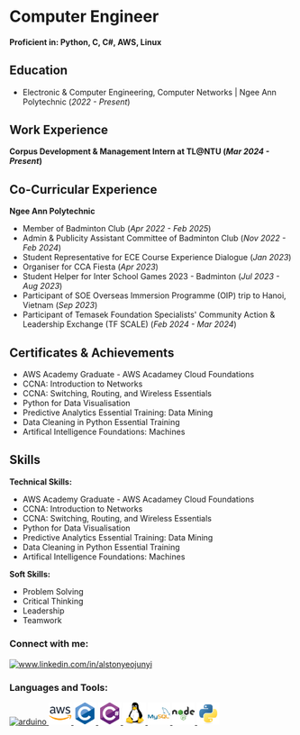 # Computer Engineer

#### Proficient in: Python, C, C#, AWS, Linux

## Education
- Electronic & Computer Engineering, Computer Networks | Ngee Ann Polytechnic (_2022 - Present_)								       		

## Work Experience
**Corpus Development & Management Intern at TL@NTU (_Mar 2024 - Present_)**

## Co-Curricular Experience
**Ngee Ann Polytechnic**
- Member of Badminton Club (_Apr 2022 - Feb 2025_)
- Admin & Publicity Assistant Committee of Badminton Club (_Nov 2022 - Feb 2024_)
- Student Representative for ECE Course Experience Dialogue (_Jan 2023_)
- Organiser for CCA Fiesta (_Apr 2023_)
- Student Helper for Inter School Games 2023 - Badminton (_Jul 2023 - Aug 2023_)
- Participant of SOE Overseas Immersion Programme (OIP) trip to Hanoi, Vietnam (_Sep 2023_)
- Participant of Temasek Foundation Specialists' Community Action & Leadership Exchange (TF SCALE) (_Feb 2024 - Mar 2024_)

## Certificates & Achievements
- AWS Academy Graduate - AWS Acadamey Cloud Foundations
- CCNA: Introduction to Networks
- CCNA: Switching, Routing, and Wireless Essentials
- Python for Data Visualisation
- Predictive Analytics Essential Training: Data Mining
- Data Cleaning in Python Essential Training
- Artifical Intelligence Foundations: Machines

## Skills
**Technical Skills:**
- AWS Academy Graduate - AWS Acadamey Cloud Foundations
- CCNA: Introduction to Networks
- CCNA: Switching, Routing, and Wireless Essentials
- Python for Data Visualisation
- Predictive Analytics Essential Training: Data Mining
- Data Cleaning in Python Essential Training
- Artifical Intelligence Foundations: Machines

**Soft Skills:**
- Problem Solving
- Critical Thinking
- Leadership
- Teamwork

<h3 align="left">Connect with me:</h3>
<p align="left">
<a href="https://linkedin.com/in/alstonyeojunyi" target="blank"><img align="center" src="https://raw.githubusercontent.com/rahuldkjain/github-profile-readme-generator/master/src/images/icons/Social/linked-in-alt.svg" alt="www.linkedin.com/in/alstonyeojunyi" height="30" width="40" /></a>
</p>

<h3 align="left">Languages and Tools:</h3>
<p align="left"> <a href="https://www.arduino.cc/" target="_blank" rel="noreferrer"> <img src="https://cdn.worldvectorlogo.com/logos/arduino-1.svg" alt="arduino" width="40" height="40"/> </a> <a href="https://aws.amazon.com" target="_blank" rel="noreferrer"> <img src="https://raw.githubusercontent.com/devicons/devicon/master/icons/amazonwebservices/amazonwebservices-original-wordmark.svg" alt="aws" width="40" height="40"/> </a> <a href="https://www.cprogramming.com/" target="_blank" rel="noreferrer"> <img src="https://raw.githubusercontent.com/devicons/devicon/master/icons/c/c-original.svg" alt="c" width="40" height="40"/> </a> <a href="https://www.w3schools.com/cs/" target="_blank" rel="noreferrer"> <img src="https://raw.githubusercontent.com/devicons/devicon/master/icons/csharp/csharp-original.svg" alt="csharp" width="40" height="40"/> </a> <a href="https://www.linux.org/" target="_blank" rel="noreferrer"> <img src="https://raw.githubusercontent.com/devicons/devicon/master/icons/linux/linux-original.svg" alt="linux" width="40" height="40"/> </a> <a href="https://www.mysql.com/" target="_blank" rel="noreferrer"> <img src="https://raw.githubusercontent.com/devicons/devicon/master/icons/mysql/mysql-original-wordmark.svg" alt="mysql" width="40" height="40"/> </a> <a href="https://nodejs.org" target="_blank" rel="noreferrer"> <img src="https://raw.githubusercontent.com/devicons/devicon/master/icons/nodejs/nodejs-original-wordmark.svg" alt="nodejs" width="40" height="40"/> </a> <a href="https://www.python.org" target="_blank" rel="noreferrer"> <img src="https://raw.githubusercontent.com/devicons/devicon/master/icons/python/python-original.svg" alt="python" width="40" height="40"/> </a> </p>
